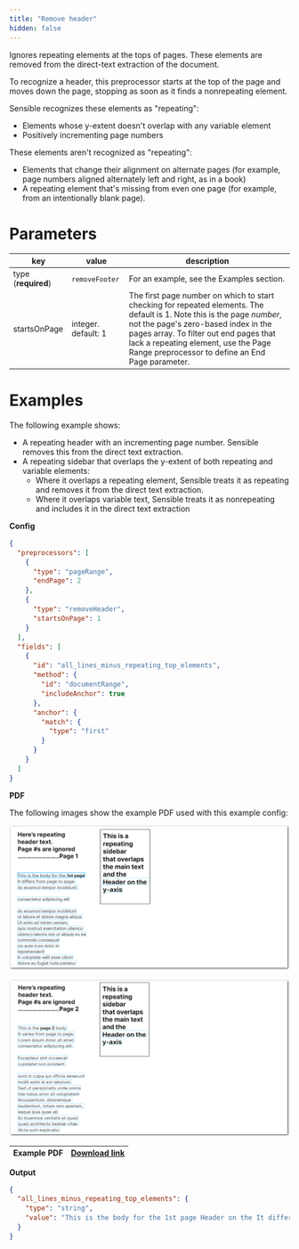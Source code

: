 ```yaml
---
title: "Remove header"
hidden: false
---
```


Ignores repeating elements at the tops of pages. These elements are removed from the direct-text extraction of the document.

To recognize a header, this preprocessor starts at the top of the page and moves down the page, stopping as soon as it finds a nonrepeating element. 

Sensible recognizes these elements as "repeating":

- Elements whose y-extent doesn't overlap with any variable element
- Positively incrementing page numbers

These elements aren't recognized as "repeating": 

- Elements that change their alignment on alternate pages (for example, page numbers aligned alternately left and right, as in a book)
- A repeating element that's missing from even one page (for example, from an intentionally blank page). 

Parameters
====

| key                 | value               | description                                                  |
| ------------------- | ------------------- | ------------------------------------------------------------ |
| type (**required**) | `removeFooter`      | For an example, see the Examples section.                   |
| startsOnPage        | integer. default: 1 | The first page number on which to start checking for repeated elements. The default is 1. Note this is the page *number*, not the page's zero-based index in the pages array. To filter out end pages that lack a repeating element, use the Page Range preprocessor to define an End Page parameter. |

Examples
====

The following example shows:

- A repeating header with an incrementing page number. Sensible removes this from the direct text extraction.
- A repeating sidebar that overlaps the y-extent of both repeating and variable elements: 
  - Where it overlaps a repeating element, Sensible treats it as repeating and removes it from the direct text extraction.
  - Where it overlaps variable text, Sensible treats it as nonrepeating and includes it in the direct text extraction

  

**Config**

```json
{
  "preprocessors": [
    {
      "type": "pageRange",
      "endPage": 2
    },
    {
      "type": "removeHeader",
      "startsOnPage": 1
    }
  ],
  "fields": [
    {
      "id": "all_lines_minus_repeating_top_elements",
      "method": {
        "id": "documentRange",
        "includeAnchor": true
      },
      "anchor": {
        "match": {
          "type": "first"
        }
      }
    }
  ]
}
```

**PDF**

The following images show the example PDF used with this example config:

![Click to enlarge](https://raw.githubusercontent.com/sensible-hq/sensible-docs/main/readme-sync/assets/v0/images/final/remove_header_1.png)

![Click to enlarge](https://raw.githubusercontent.com/sensible-hq/sensible-docs/main/readme-sync/assets/v0/images/final/remove_header_2.png)

| Example PDF | [Download link](https://raw.githubusercontent.com/sensible-hq/sensible-docs/main/readme-sync/assets/v0/pdfs/remove_header.pdf) |
| ------------------------------------------ | ------------------------------------------------------------ |

**Output**

```json
{
  "all_lines_minus_repeating_top_elements": {
    "type": "string",
    "value": "This is the body for the 1st page Header on the It differs from page to page. . do eiusmod tempor incididunt y-axis consectetur adipiscing elit do eiusmod tempor incididunt ut labore et dolore magna aliqua. Ut enim ad minim veniam, quis nostrud exercitation ullamco ullamco laboris nisi ut aliquip ex ea commodo consequat uis aute irure dolor in reprehenderit in voluptate velit esse cillum dolore eu fugiat nulla pariatur. This is the page 2 body. Header on the It varies from page to page. Lorem ipsum dolor sit amet. y-axis consectetur adipiscing elit. Excepteur sint occaecat cupidatat non proident. sunt in culpa qui officia deserunt mollit anim id est laborum. Sed ut perspiciatis unde omnis iste natus error sit voluptatem Accusantium. doloremque laudantium, totam rem aperiam, eaque ipsa quae ab llo inventore veritatis et quasi quasi architecto beatae vitae. dicta sunt explicabo."
  }
}
```

